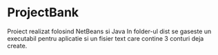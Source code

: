# ProjectBank

Proiect realizat folosind NetBeans si Java
In folder-ul dist se gaseste un executabil pentru aplicatie si un fisier text care contine 3 conturi deja create.
